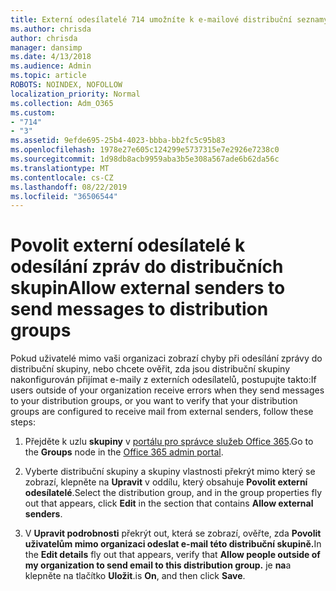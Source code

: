 ```yaml
---
title: Externí odesílatelé 714 umožníte k e-mailové distribuční seznamy
ms.author: chrisda
author: chrisda
manager: dansimp
ms.date: 4/13/2018
ms.audience: Admin
ms.topic: article
ROBOTS: NOINDEX, NOFOLLOW
localization_priority: Normal
ms.collection: Adm_O365
ms.custom:
- "714"
- "3"
ms.assetid: 9efde695-25b4-4023-bbba-bb2fc5c95b83
ms.openlocfilehash: 1978e27e605c124299e5737315e7e2926e7238c0
ms.sourcegitcommit: 1d98db8acb9959aba3b5e308a567ade6b62da56c
ms.translationtype: MT
ms.contentlocale: cs-CZ
ms.lasthandoff: 08/22/2019
ms.locfileid: "36506544"
---
```

# <a name="allow-external-senders-to-send-messages-to-distribution-groups"></a><span data-ttu-id="7c971-102">Povolit externí odesílatelé k odesílání zpráv do distribučních skupin</span><span class="sxs-lookup"><span data-stu-id="7c971-102">Allow external senders to send messages to distribution groups</span></span>

<span data-ttu-id="7c971-103">Pokud uživatelé mimo vaši organizaci zobrazí chyby při odesílání zprávy do distribuční skupiny, nebo chcete ověřit, zda jsou distribuční skupiny nakonfigurován přijímat e-maily z externích odesílatelů, postupujte takto:</span><span class="sxs-lookup"><span data-stu-id="7c971-103">If users outside of your organization receive errors when they send messages to your distribution groups, or you want to verify that your distribution groups are configured to receive mail from external senders, follow these steps:</span></span>

1. <span data-ttu-id="7c971-104">Přejděte k uzlu **skupiny** v [portálu pro správce služeb Office 365](https://portal.office.com/adminportal/home#/groups).</span><span class="sxs-lookup"><span data-stu-id="7c971-104">Go to the **Groups** node in the [Office 365 admin portal](https://portal.office.com/adminportal/home#/groups).</span></span>

2. <span data-ttu-id="7c971-105">Vyberte distribuční skupiny a skupiny vlastnosti překrýt mimo který se zobrazí, klepněte na **Upravit** v oddílu, který obsahuje **Povolit externí odesílatelé**.</span><span class="sxs-lookup"><span data-stu-id="7c971-105">Select the distribution group, and in the group properties fly out that appears, click **Edit** in the section that contains **Allow external senders**.</span></span>

3. <span data-ttu-id="7c971-106">V **Upravit podrobnosti** překrýt out, která se zobrazí, ověřte, zda **Povolit uživatelům mimo organizaci odeslat e-mail této distribuční skupině.**</span><span class="sxs-lookup"><span data-stu-id="7c971-106">In the **Edit details** fly out that appears, verify that **Allow people outside of my organization to send email to this distribution group.**</span></span> <span data-ttu-id="7c971-107">je **na**a klepněte na tlačítko **Uložit**.</span><span class="sxs-lookup"><span data-stu-id="7c971-107">is **On**, and then click **Save**.</span></span>

